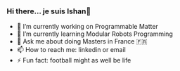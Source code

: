 ### Hi there... je suis Ishan👋

- 🔭 I’m currently working on Programmable Matter
- 🌱 I’m currently learning Modular Robots Programming
- 💬 Ask me about doing Masters in France 🇫🇷
- 📫 How to reach me: linkedin or email
- ⚡ Fun fact: football might as well be life 
<!-- - 😄 Pronouns: ... -->
<!-- - 👯 I’m looking to collaborate on ... -->
<!-- - 🤔 I’m looking for help with ... -->

<!--
**iamishan9/iamishan9** is a ✨ _special_ ✨ repository because its `README.md` (this file) appears on your GitHub profile.

Here are some ideas to get you started:

- 🔭 I’m currently working on ...
- 🌱 I’m currently learning ...
- 👯 I’m looking to collaborate on ...
- 🤔 I’m looking for help with ...
- 💬 Ask me about ...
- 📫 How to reach me: ...
- 😄 Pronouns: ...
- ⚡ Fun fact: ...
-->
